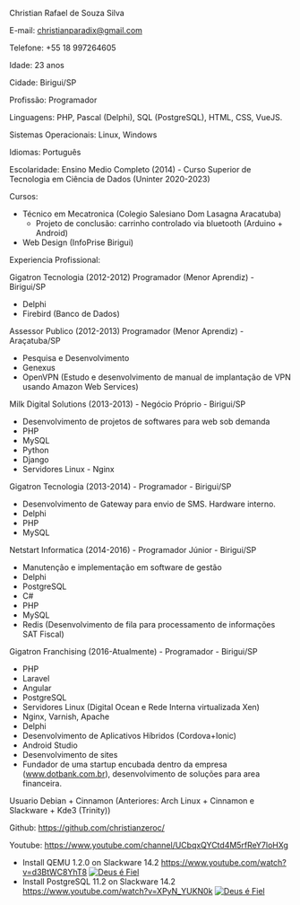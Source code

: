 Christian Rafael de Souza Silva

E-mail: christianparadix@gmail.com

Telefone: +55 18 997264605

Idade: 23 anos

Cidade: Birigui/SP

Profissão: Programador

Linguagens: PHP, Pascal (Delphi), SQL (PostgreSQL), HTML, CSS, VueJS.

Sistemas Operacionais: Linux, Windows

Idiomas: Português

Escolaridade: Ensino Medio Completo (2014) - Curso Superior de Tecnologia em Ciência de Dados (Uninter 2020-2023)

Cursos:
- Técnico em Mecatronica (Colegio Salesiano Dom Lasagna Aracatuba)
  - Projeto de conclusão: carrinho controlado via bluetooth (Arduino + Android)
- Web Design (InfoPrise Birigui)

Experiencia Profissional:

Gigatron Tecnologia (2012-2012) Programador (Menor Aprendiz) - Birigui/SP
  - Delphi
  - Firebird (Banco de Dados)

Assessor Publico (2012-2013) Programador (Menor Aprendiz) - Araçatuba/SP
  - Pesquisa e Desenvolvimento
  - Genexus
  - OpenVPN (Estudo e desenvolvimento de manual de implantação de VPN usando Amazon Web Services)

Milk Digital Solutions (2013-2013) - Negócio Próprio - Birigui/SP
  - Desenvolvimento de projetos de softwares para web sob demanda
  - PHP
  - MySQL
  - Python
  - Django
  - Servidores Linux - Nginx

Gigatron Tecnologia (2013-2014) - Programador - Birigui/SP
  - Desenvolvimento de Gateway para envio de SMS. Hardware interno.
  - Delphi
  - PHP
  - MySQL

Netstart Informatica (2014-2016) - Programador Júnior - Birigui/SP
  - Manutenção e implementação em software de gestão
  - Delphi
  - PostgreSQL
  - C#
  - PHP
  - MySQL
  - Redis (Desenvolvimento de fila para processamento de informações SAT Fiscal)
  
Gigatron Franchising (2016-Atualmente) - Programador - Birigui/SP
  - PHP
  - Laravel
  - Angular
  - PostgreSQL
  - Servidores Linux (Digital Ocean e Rede Interna virtualizada Xen)
  - Nginx, Varnish, Apache
  - Delphi
  - Desenvolvimento de Aplicativos Híbridos (Cordova+Ionic)
  - Android Studio
  - Desenvolvimento de sites
  - Fundador de uma startup encubada dentro da empresa (www.dotbank.com.br), desenvolvimento de soluções para area financeira.
  
Usuario Debian + Cinnamon (Anteriores: Arch Linux + Cinnamon e Slackware + Kde3 (Trinity))

Github: https://github.com/christianzeroc/

Youtube: https://www.youtube.com/channel/UCbqxQYCtd4M5rfReY7loHXg
  - Install QEMU 1.2.0 on Slackware 14.2 https://www.youtube.com/watch?v=d3BtWC8YhT8
    [![Deus é Fiel](https://img.youtube.com/vi/d3BtWC8YhT8/0.jpg)](https://www.youtube.com/watch?v=d3BtWC8YhT8)
  - Install PostgreSQL 11.2 on Slackware 14.2 https://www.youtube.com/watch?v=XPyN_YUKN0k
    [![Deus é Fiel](https://img.youtube.com/vi/XPyN_YUKN0k/0.jpg)](https://www.youtube.com/watch?v=XPyN_YUKN0k)
